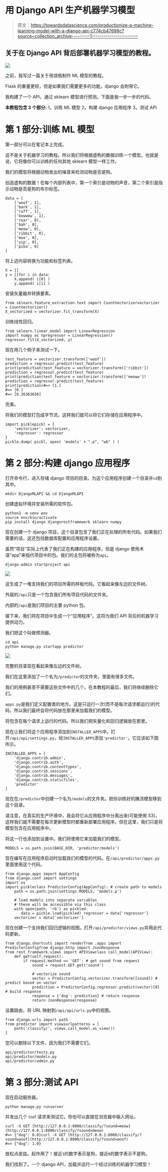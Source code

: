 # 用 Django API 生产机器学习模型

> 原文：<https://towardsdatascience.com/productionize-a-machine-learning-model-with-a-django-api-c774cb47698c?source=collection_archive---------1----------------------->

## 关于在 Django API 背后部署机器学习模型的教程。

![](img/307dd981ef1f8095c20c9723effd872c.png)

之前，我写过一篇关于用烧瓶制作 ML 模型的教程。

Flask 的重量更轻，但是如果我们需要更多的功能，django 会附带它。

我构建了一个 API，通过 sklearn 模型进行预测。下面是我一步一步的代码。

**本教程包含 3 个部分:**
1。训练 ML 模型
2。构建 django 应用程序
3。测试 API

# 第 1 部分:训练 ML 模型

第一部分可以在笔记本上完成。

这不是关于机器学习的教程。所以我们将根据虚构的数据训练一个模型。也就是说，它将像你可以训练的任何其他 sklearn 模型一样工作。

我们的模型将根据动物发出的噪音来检测动物是否是狗。

创造虚构的数据！在每个内部列表中，第一个索引是动物的声音，第二个索引是指示动物是否是狗的布尔标签。

```
data = [
    ['woof', 1],
    ['bark', 1],
    ['ruff', 1],
    ['bowwow', 1],
    ['roar', 0],
    ['bah', 0],
    ['meow', 0],
    ['ribbit', 0],
    ['moo', 0],
    ['yip', 0],
    ['pika', 0]
]
```

将上述内容转换为功能和标签列表。

```
X = []
y = []for i in data:
    X.append( i[0] )
    y.append( i[1] )
```

安装矢量器并转换要素。

```
from sklearn.feature_extraction.text import CountVectorizervectorizer = CountVectorizer()
X_vectorized = vectorizer.fit_transform(X)
```

训练线性回归。

```
from sklearn.linear_model import LinearRegression
import numpy as npregressor = LinearRegression()
regressor.fit(X_vectorized, y)
```

现在用几个例子来测试一下。

```
test_feature = vectorizer.transform(['woof'])
prediction = regressor.predict(test_feature)
print(prediction)test_feature = vectorizer.transform(['ribbit'])
prediction = regressor.predict(test_feature)
print(prediction)test_feature = vectorizer.transform(['meoww'])
prediction = regressor.predict(test_feature)
print(prediction)#=> [1.]
#=> [0.]
#=> [0.36363636]
```

完美。

将我们的模型打包成字节流，这样我们就可以将它们存储在应用程序中。

```
import picklepickl = {
    'vectorizer': vectorizer,
    'regressor': regressor
}
pickle.dump( pickl, open( 'models' + ".p", "wb" ) )
```

# 第 2 部分:构建 django 应用程序

打开命令行，进入存储 django 项目的目录。为这个应用程序创建一个目录并`cd`到其中。

```
mkdir DjangoMLAPI && cd DjangoMLAPI
```

创建虚拟环境并安装所需的软件包。

```
python3 -m venv env
source env/bin/activate
pip install django djangorestframework sklearn numpy
```

现在创建一个 django 项目，这个目录包含了我们正在处理的所有代码。如果我们需要的话，这还包括数据库配置和应用程序设置。

虽然“项目”实际上代表了我们正在构建的应用程序，但是 django 使用术语“app”来指代项目中的包。我们的主包将被称为`api`。

```
django-admin startproject api
```

![](img/29a6005a446034b46541eef85727813e.png)

这生成了一堆支持我们的项目所需的样板代码。它看起来像左边的文件树。

外层的`/api`只是一个包含我们所有项目代码的文件夹。

内部的`/api`是我们项目的主要 python 包。

接下来，我们将在项目中生成一个“应用程序”。这将为我们 API 背后的机器学习提供动力。

我们把这个叫做预测器。

```
cd api
python manage.py startapp predictor
```

![](img/9f573ee4c019630aefeb457c3f0ccaa1.png)

完整的目录现在看起来像左边的文件树。

我们在这里添加了一个名为`/predictor`的文件夹，里面有很多文件。

我们的用例甚至不需要这些文件中的几个。在本教程的最后，我们将继续删除它们。

`apps.py`是我们定义配置类的地方。这是只运行一次(而不是每次请求都运行)的代码，所以我们最终会将代码放在那里来加载我们的模型。

将包含在每个请求上运行的代码。所以我们把矢量化和回归逻辑放在那里。

现在让我们将这个应用程序添加到`INSTALLED_APPS`中。打开`/api/api/settings.py`，给`INSTALLED_APPS`添加`'predictor'`。它应该如下图所示。

```
INSTALLED_APPS = [
    'django.contrib.admin',
    'django.contrib.auth',
    'django.contrib.contenttypes',
    'django.contrib.sessions',
    'django.contrib.messages',
    'django.contrib.staticfiles',
    'predictor'
]
```

现在在`/predictor`中创建一个名为`/models`的文件夹。把你训练好的腌渍模型移到这个目录。

请注意，在真实的生产环境中，我会将它从应用程序中分离出来(可能使用 S3)，这样我们就不需要在每次更新模型时都重新部署应用程序。但在这里，我们只是将模型包含在应用程序中。

将这一行也添加到设置中。我们将使用它来加载我们的模型。

```
MODELS = os.path.join(BASE_DIR, 'predictor/models')
```

现在编写在应用程序启动时加载我们的模型的代码。在`/api/predictor/apps.py`里面使用这个代码。

```
from django.apps import AppConfig
from django.conf import settings
import os
import pickleclass PredictorConfig(AppConfig): # create path to models
    path = os.path.join(settings.MODELS, 'models.p')

    # load models into separate variables
    # these will be accessible via this class
    with open(path, 'rb') as pickled:
       data = pickle.load(pickled) regressor = data['regressor']
    vectorizer = data['vectorizer']
```

现在创建一个支持我们回归逻辑的视图。打开`/api/predictor/views.py`并用此代码更新。

```
from django.shortcuts import renderfrom .apps import PredictorConfigfrom django.http import JsonResponse
from rest_framework.views import APIViewclass call_model(APIView):
    def get(self,request):
        if request.method == 'GET': # get sound from request
            sound = request.GET.get('sound')

            # vectorize sound
            vector = PredictorConfig.vectorizer.transform([sound]) # predict based on vector
            prediction = PredictorConfig.regressor.predict(vector)[0] # build response
            response = {'dog': prediction} # return response
            return JsonResponse(response)
```

设置路由，将 URL 映射到`/api/api/urls.py`中的视图。

```
from django.urls import path
from predictor import viewsurlpatterns = [
    path('classify/', views.call_model.as_view())
]
```

您可以删除以下文件，因为我们不需要它们。

```
api/predictor/tests.py
api/predictor/models.py
api/predictor/admin.py
```

# 第 3 部分:测试 API

现在启动服务器。

```
python manage.py runserver
```

并发出几个 curl 请求来测试它。你也可以直接在浏览器中输入网址。

```
curl -X GET [http://127.0.0.1:8000/classify/?sound=meow](http://127.0.0.1:8000/classify/?sound=meow)
#=> {"dog": 0.0}curl -X GET [http://127.0.0.1:8000/classify/?sound=woof](http://127.0.0.1:8000/classify/?sound=woof)
#=> {"dog": 1.0}
```

放松点皮兹。起作用了！接近`1`的数字表示是狗，接近`0`的数字表示不是狗。

我们找到了。一个 django API，加载并运行一个经过训练的机器学习模型！